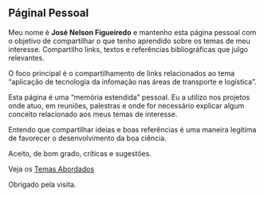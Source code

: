 Páginal Pessoal
---------------

Meu nome é **José Nelson Figueiredo** e mantenho esta página pessoal com o objetivo de compartilhar o que tenho aprendido sobre os temas de meu interesse. Compartilho links, textos e referências bibliográficas que julgo relevantes.

O foco principal é o compartilhamento de links relacionados ao tema “aplicação de tecnologia da infomação nas áreas de transporte e logística”.

Esta página é uma “memória estendida” pessoal. Eu a utilizo nos projetos onde atuo, em reuniões, palestras e onde for necessário explicar algum conceito relacionado aos meus temas de interesse.

Entendo que compartilhar ideias e boas referências é uma maneira legítima de favorecer o desenvolvimento da boa ciência.

Aceito, de bom grado, críticas e sugestões.

Veja os <a href=“https://github.com/josenelsonfigueiredo/jose-nelson-figueiredo.gethub.io/blob/master/temas/temas_abordados.md/“>Temas Abordados</a>

Obrigado pela visita.
